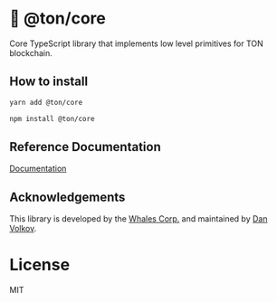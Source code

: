 # 💎 @ton/core

Core TypeScript library that implements low level primitives for TON blockchain.

## How to install

```bash
yarn add @ton/core
```
```bash
npm install @ton/core
```

## Reference Documentation

[Documentation](https://ton-org.github.io/ton-core/)


## Acknowledgements

This library is developed by the [Whales Corp.](https://tonwhales.com/) and maintained by [Dan Volkov](https://github.com/dvlkv).

# License

MIT
